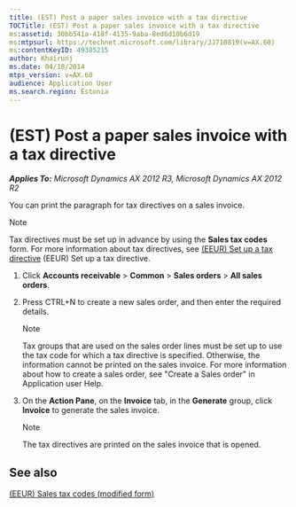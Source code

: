 ```yaml
---
title: (EST) Post a paper sales invoice with a tax directive
TOCTitle: (EST) Post a paper sales invoice with a tax directive
ms:assetid: 30bb541a-418f-4135-9aba-8ed6d10b6d19
ms:mtpsurl: https://technet.microsoft.com/library/JJ710819(v=AX.60)
ms:contentKeyID: 49385215
author: Khairunj
ms.date: 04/18/2014
mtps_version: v=AX.60
audience: Application User
ms.search.region: Estonia
---
```


# (EST) Post a paper sales invoice with a tax directive 


_**Applies To:** Microsoft Dynamics AX 2012 R3, Microsoft Dynamics AX 2012 R2_

You can print the paragraph for tax directives on a sales invoice.


> [!NOTE]
> <P>Tax directives must be set up in advance by using the <STRONG>Sales tax codes</STRONG> form. For more information about tax directives, see <A href="eeur-set-up-a-tax-directive.md">(EEUR) Set up a tax directive</A> (EEUR) Set up a tax directive.</P>



1.  Click **Accounts receivable** \> **Common** \> **Sales orders** \> **All sales orders**.

2.  Press CTRL+N to create a new sales order, and then enter the required details.
    

    > [!NOTE]
    > <P>Tax groups that are used on the sales order lines must be set up to use the tax code for which a tax directive is specified. Otherwise, the information cannot be printed on the sales invoice. For more information about how to create a sales order, see "Create a Sales order" in Application user Help.</P>



3.  On the **Action Pane**, on the **Invoice** tab, in the **Generate** group, click **Invoice** to generate the sales invoice.
    

    > [!NOTE]
    > <P>The tax directives are printed on the sales invoice that is opened.</P>



## See also

[(EEUR) Sales tax codes (modified form)](https://technet.microsoft.com/library/jj710689\(v=ax.60\))

  


